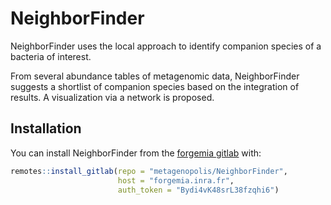 
<!-- README.md is generated from README.Rmd. Please edit that file -->

# NeighborFinder

<!-- badges: start -->
<!-- badges: end -->

NeighborFinder uses the local approach to identify companion species of
a bacteria of interest.

From several abundance tables of metagenomic data, NeighborFinder
suggests a shortlist of companion species based on the integration of
results. A visualization via a network is proposed.

## Installation

You can install NeighborFinder from the [forgemia
gitlab](metagenopolis/NeighborFinder) with:

``` r
remotes::install_gitlab(repo = "metagenopolis/NeighborFinder", 
                        host = "forgemia.inra.fr",
                        auth_token = "Bydi4vK48srL38fzqhi6")
```
